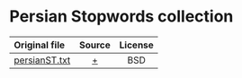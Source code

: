 # Persian Stopwords collection

|Original file      |Source                      |License       |
|:------------------|:--------------------------:|:------------:|
|[persianST.txt](Stopwords/Savoy/persianST.txt)|[+](http://members.unine.ch/jacques.savoy/clef/persianST.txt)|BSD|

